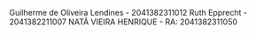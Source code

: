 Guilherme de Oliveira Lendines - 2041382311012
Ruth Epprecht - 2041382211007 
NATÃ VIEIRA HENRIQUE - RA:	2041382311050
